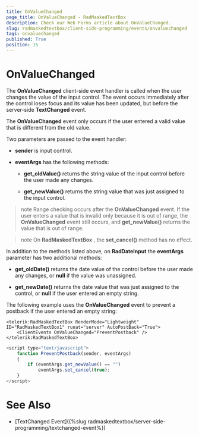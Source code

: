 ```yaml
---
title: OnValueChanged
page_title: OnValueChanged - RadMaakedTextBox
description: Check our Web Forms article about OnValueChanged.
slug: radmaskedtextbox/client-side-programming/events/onvaluechanged
tags: onvaluechanged
published: True
position: 15
---
```


# OnValueChanged




The **OnValueChanged** client-side event handler is called when the user changes the value of the input control. The event occurs immediately after the control loses focus and its value has been updated, but before the server-side **TextChanged** event.

The **OnValueChanged** event only occurs if the user entered a valid value that is different from the old value.

Two parameters are passed to the event handler:

* **sender** is input control.

* **eventArgs** has the following methods:

	* **get_oldValue()** returns the string value of the input control before the user made any changes.

	* **get_newValue()** returns the string value that was just assigned to the input control.

>note Range checking occurs after the **OnValueChanged** event. If the user enters a value that is invalid only because it is out of range, the **OnValueChanged** event still occurs, and **get_newValue()** returns the value that is out of range.
>


>note On **RadMaskedTextBox** , the **set_cancel()** method has no effect.
>


In addition to the methods listed above, on **RadDateInput** the **eventArgs** parameter has two additional methods:

* **get_oldDate()** returns the date value of the control before the user made any changes, or **null** if the value was unassigned.

* **get_newDate()** returns the date value that was just assigned to the control, or **null** if the user entered an empty string.

The following example uses the **OnValueChanged** event to prevent a postback if the user entered an empty string:

````ASPNET
<telerik:RadMaskedTextBox RenderMode="Lightweight" ID="RadMaskedTextBox1" runat="server" AutoPostBack="True">
	<ClientEvents OnValueChanged="PreventPostback" />
</telerik:RadMaskedTextBox>
````



````JavaScript
<script type="text/javascript">
	function PreventPostback(sender, eventArgs)
	{
		if (eventArgs.get_newValue() == "")
			eventArgs.set_cancel(true);
	}
</script>
````



# See Also

 * [TextChanged Event]({%slug radmaskedtextbox/server-side-programming/textchanged-event%})
